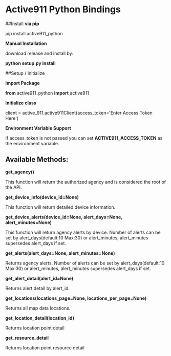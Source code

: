 Active911 Python Bindings
========================

##Install
**via pip**

pip install active911_python

**Manual Installation**

download release and install by:

**python setup.py install**

##Setup / Initialize

**Import Package**

**from** active911_python **import** active911

**Initialize class**

client = active_911.active911Client(access_token='Enter Access Token Here')

**Environment Variable Support**

If access_token is not passed you can set **ACTIVE911_ACCESS_TOKEN** as the environment variable.

## Available Methods:

**get_agency()**

This function will return the authorized agency and is considered the root of the API.

**get_device_info(device_id=None)**

This function will return detailed device information.

**get_device_alerts(device_id=None, alert_days=None, alert_minutes=None)**

This function will return agency alerts by device.
Number of alerts can be set by alert_days(default:10 Max:30) or alert_minutes, alert_minutes supersedes alert_days if set.

**get_alerts(alert_days=None, alert_minutes=None)**

Returns agency alerts.
Number of alerts can be set by alert_days(default:10 Max:30) or alert_minutes, alert_minutes supersedes alert_days if set.

**get_alert_detail(alert_id=None)**

Returns alert detail by alert_id.

**get_locations(locations_page=None, locations_per_page=None)**

Returns all map data locations.

**get_location_detail(location_id)**

Returns location point detail

**get_resource_detail**

Returns location point resource detail

